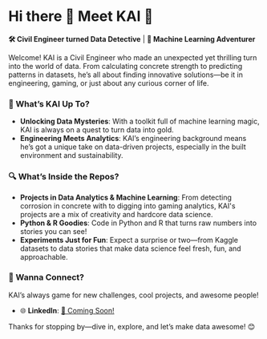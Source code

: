# Hi there 👋 Meet KAI 👋

**🛠️ Civil Engineer turned Data Detective** | **🤖 Machine Learning Adventurer**

Welcome! KAI is a Civil Engineer who made an unexpected yet thrilling turn into the world of data. From calculating concrete strength to predicting patterns in datasets, he’s all about finding innovative solutions—be it in engineering, gaming, or just about any curious corner of life.

### 🌟 What’s KAI Up To?
- **Unlocking Data Mysteries**: With a toolkit full of machine learning magic, KAI is always on a quest to turn data into gold.
- **Engineering Meets Analytics**: KAI’s engineering background means he’s got a unique take on data-driven projects, especially in the built environment and sustainability.

### 🔍 What’s Inside the Repos?
- **Projects in Data Analytics & Machine Learning**: From detecting corrosion in concrete with to digging into gaming analytics, KAI's projects are a mix of creativity and hardcore data science.
- **Python & R Goodies**: Code in Python and R that turns raw numbers into stories you can see!
- **Experiments Just for Fun**: Expect a surprise or two—from Kaggle datasets to data stories that make data science feel fresh, fun, and approachable.

### 🤝 Wanna Connect?
KAI’s always game for new challenges, cool projects, and awesome people!

- 🌐 **LinkedIn**: [🚧 Coming Soon!](https://www.linkedin.com/in/tan-kai-long-496136231/)

Thanks for stopping by—dive in, explore, and let’s make data awesome! 😊

<!--
**Kai-87/Kai-87** is a ✨ _special_ ✨ repository because its `README.md` (this file) appears on your GitHub profile.

Here are some ideas to get you started:

- 🔭 I’m currently working on ...
- 🌱 I’m currently learning ...
- 👯 I’m looking to collaborate on ...
- 🤔 I’m looking for help with ...
- 💬 Ask me about ...
- 📫 How to reach me: ...
- 😄 Pronouns: ...
- ⚡ Fun fact: ...
-->
